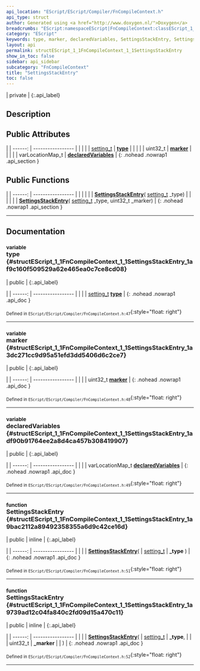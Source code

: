 ```yaml
---
api_location: "EScript/EScript/Compiler/FnCompileContext.h"
api_type: struct
author: Generated using <a href="http://www.doxygen.nl/">Doxygen</a>
breadcrumbs: "EScript:namespaceEScript|FnCompileContext:classEScript_1_1FnCompileContext"
category: "EScript"
keywords: type, marker, declaredVariables, SettingsStackEntry, SettingsStackEntry
layout: api
permalink: structEScript_1_1FnCompileContext_1_1SettingsStackEntry
show_in_toc: false
sidebar: api_sidebar
subcategory: "FnCompileContext"
title: "SettingsStackEntry"
toc: false
---
```


| private |
{:.api_label}

## Description





## Public Attributes

|
| ------: | ----------------- |
|  | |
| [setting_t](classEScript_1_1FnCompileContext#classEScript_1_1FnCompileContext_1ae074e704a38b49db8ef1cb9c1c488be7) | **[type](#structEScript_1_1FnCompileContext_1_1SettingsStackEntry_1af9c160f509529a62e465ea0c7ce8cd08)**  |
|  | |
| uint32_t | **[marker](#structEScript_1_1FnCompileContext_1_1SettingsStackEntry_1a3dc271cc9d95a51efd3dd5406d6c2ce7)**  |
|  | |
| varLocationMap_t | **[declaredVariables](#structEScript_1_1FnCompileContext_1_1SettingsStackEntry_1adf90b91764ee2a8d4ca457b308419907)**  |
{: .nohead .nowrap1 .api_section }


## Public Functions

|
| ------: | ----------------- |
|  | |
|  | **[SettingsStackEntry](#structEScript_1_1FnCompileContext_1_1SettingsStackEntry_1a9bac2112a89492358355a6d9c42ce16d)**( [setting_t](classEScript_1_1FnCompileContext#classEScript_1_1FnCompileContext_1ae074e704a38b49db8ef1cb9c1c488be7)  _type) |
|  | |
|  | **[SettingsStackEntry](#structEScript_1_1FnCompileContext_1_1SettingsStackEntry_1a9739ad12c04fa840c2fd09d15a470c11)**( [setting_t](classEScript_1_1FnCompileContext#classEScript_1_1FnCompileContext_1ae074e704a38b49db8ef1cb9c1c488be7)  _type, uint32_t _marker) |
{: .nohead .nowrap1 .api_section }


-------------------------------------------------------------------

## Documentation

### <small>variable</small><br/> type {#structEScript_1_1FnCompileContext_1_1SettingsStackEntry_1af9c160f509529a62e465ea0c7ce8cd08}

| public |
{:.api_label}

|
| ------: | ----------------- |
|  |
| [setting_t](classEScript_1_1FnCompileContext#classEScript_1_1FnCompileContext_1ae074e704a38b49db8ef1cb9c1c488be7) **[type](#structEScript_1_1FnCompileContext_1_1SettingsStackEntry_1af9c160f509529a62e465ea0c7ce8cd08)**  |
{: .nohead .nowrap1 .api_doc }





<sub>Defined in `EScript/EScript/Compiler/FnCompileContext.h:47`</sub>{:style="float: right"}

-------------------------------------------------------------------

### <small>variable</small><br/> marker {#structEScript_1_1FnCompileContext_1_1SettingsStackEntry_1a3dc271cc9d95a51efd3dd5406d6c2ce7}

| public |
{:.api_label}

|
| ------: | ----------------- |
|  |
| uint32_t **[marker](#structEScript_1_1FnCompileContext_1_1SettingsStackEntry_1a3dc271cc9d95a51efd3dd5406d6c2ce7)**  |
{: .nohead .nowrap1 .api_doc }





<sub>Defined in `EScript/EScript/Compiler/FnCompileContext.h:48`</sub>{:style="float: right"}

-------------------------------------------------------------------

### <small>variable</small><br/> declaredVariables {#structEScript_1_1FnCompileContext_1_1SettingsStackEntry_1adf90b91764ee2a8d4ca457b308419907}

| public |
{:.api_label}

|
| ------: | ----------------- |
|  |
| varLocationMap_t **[declaredVariables](#structEScript_1_1FnCompileContext_1_1SettingsStackEntry_1adf90b91764ee2a8d4ca457b308419907)**  |
{: .nohead .nowrap1 .api_doc }





<sub>Defined in `EScript/EScript/Compiler/FnCompileContext.h:49`</sub>{:style="float: right"}

-------------------------------------------------------------------

### <small>function</small><br/> SettingsStackEntry {#structEScript_1_1FnCompileContext_1_1SettingsStackEntry_1a9bac2112a89492358355a6d9c42ce16d}

| public | inline |
{:.api_label}

|
| ------: | ----------------- |
|  |
|  **[SettingsStackEntry](#structEScript_1_1FnCompileContext_1_1SettingsStackEntry_1a9bac2112a89492358355a6d9c42ce16d)**( |  [setting_t](classEScript_1_1FnCompileContext#classEScript_1_1FnCompileContext_1ae074e704a38b49db8ef1cb9c1c488be7)  | **_type** ) |
{: .nohead .nowrap1 .api_doc }





<sub>Defined in `EScript/EScript/Compiler/FnCompileContext.h:51`</sub>{:style="float: right"}

-------------------------------------------------------------------

### <small>function</small><br/> SettingsStackEntry {#structEScript_1_1FnCompileContext_1_1SettingsStackEntry_1a9739ad12c04fa840c2fd09d15a470c11}

| public | inline |
{:.api_label}

|
| ------: | ----------------- |
|  |
|  **[SettingsStackEntry](#structEScript_1_1FnCompileContext_1_1SettingsStackEntry_1a9739ad12c04fa840c2fd09d15a470c11)**( |  [setting_t](classEScript_1_1FnCompileContext#classEScript_1_1FnCompileContext_1ae074e704a38b49db8ef1cb9c1c488be7)  | **_type**, |
| | uint32_t | **_marker** |
|   ) |
{: .nohead .nowrap1 .api_doc }





<sub>Defined in `EScript/EScript/Compiler/FnCompileContext.h:52`</sub>{:style="float: right"}

-------------------------------------------------------------------

